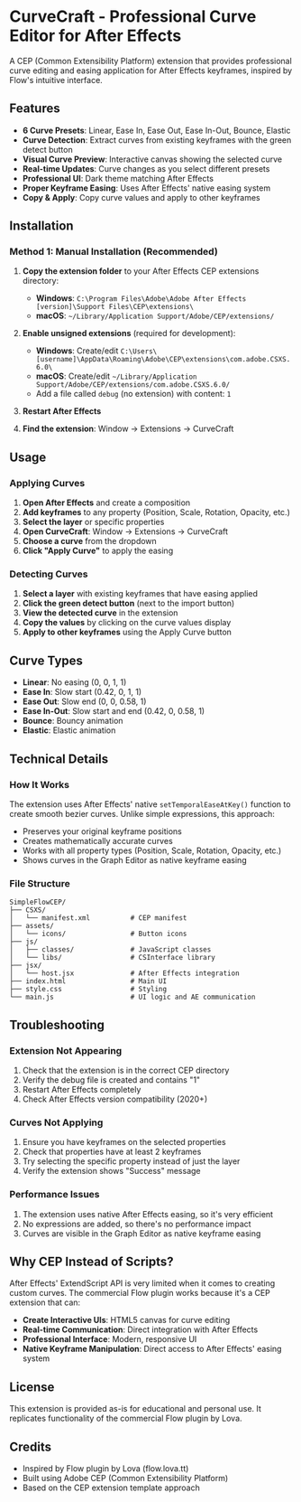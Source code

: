 # CurveCraft - Professional Curve Editor for After Effects

A CEP (Common Extensibility Platform) extension that provides professional curve editing and easing application for After Effects keyframes, inspired by Flow's intuitive interface.

## Features

- **6 Curve Presets**: Linear, Ease In, Ease Out, Ease In-Out, Bounce, Elastic
- **Curve Detection**: Extract curves from existing keyframes with the green detect button
- **Visual Curve Preview**: Interactive canvas showing the selected curve
- **Real-time Updates**: Curve changes as you select different presets
- **Professional UI**: Dark theme matching After Effects
- **Proper Keyframe Easing**: Uses After Effects' native easing system
- **Copy & Apply**: Copy curve values and apply to other keyframes

## Installation

### Method 1: Manual Installation (Recommended)

1. **Copy the extension folder** to your After Effects CEP extensions directory:
   - **Windows**: `C:\Program Files\Adobe\Adobe After Effects [version]\Support Files\CEP\extensions\`
   - **macOS**: `~/Library/Application Support/Adobe/CEP/extensions/`

2. **Enable unsigned extensions** (required for development):
   - **Windows**: Create/edit `C:\Users\[username]\AppData\Roaming\Adobe\CEP\extensions\com.adobe.CSXS.6.0\`
   - **macOS**: Create/edit `~/Library/Application Support/Adobe/CEP/extensions/com.adobe.CSXS.6.0/`
   - Add a file called `debug` (no extension) with content: `1`

3. **Restart After Effects**

4. **Find the extension**: Window → Extensions → CurveCraft

## Usage

### Applying Curves
1. **Open After Effects** and create a composition
2. **Add keyframes** to any property (Position, Scale, Rotation, Opacity, etc.)
3. **Select the layer** or specific properties
4. **Open CurveCraft**: Window → Extensions → CurveCraft
5. **Choose a curve** from the dropdown
6. **Click "Apply Curve"** to apply the easing

### Detecting Curves
1. **Select a layer** with existing keyframes that have easing applied
2. **Click the green detect button** (next to the import button)
3. **View the detected curve** in the extension
4. **Copy the values** by clicking on the curve values display
5. **Apply to other keyframes** using the Apply Curve button

## Curve Types

- **Linear**: No easing (0, 0, 1, 1)
- **Ease In**: Slow start (0.42, 0, 1, 1)
- **Ease Out**: Slow end (0, 0, 0.58, 1)
- **Ease In-Out**: Slow start and end (0.42, 0, 0.58, 1)
- **Bounce**: Bouncy animation
- **Elastic**: Elastic animation

## Technical Details

### How It Works
The extension uses After Effects' native `setTemporalEaseAtKey()` function to create smooth bezier curves. Unlike simple expressions, this approach:
- Preserves your original keyframe positions
- Creates mathematically accurate curves
- Works with all property types (Position, Scale, Rotation, Opacity, etc.)
- Shows curves in the Graph Editor as native keyframe easing

### File Structure
```
SimpleFlowCEP/
├── CSXS/
│   └── manifest.xml          # CEP manifest
├── assets/
│   └── icons/                # Button icons
├── js/
│   ├── classes/              # JavaScript classes
│   └── libs/                 # CSInterface library
├── jsx/
│   └── host.jsx              # After Effects integration
├── index.html                # Main UI
├── style.css                 # Styling
└── main.js                   # UI logic and AE communication
```

## Troubleshooting

### Extension Not Appearing
1. Check that the extension is in the correct CEP directory
2. Verify the debug file is created and contains "1"
3. Restart After Effects completely
4. Check After Effects version compatibility (2020+)

### Curves Not Applying
1. Ensure you have keyframes on the selected properties
2. Check that properties have at least 2 keyframes
3. Try selecting the specific property instead of just the layer
4. Verify the extension shows "Success" message

### Performance Issues
1. The extension uses native After Effects easing, so it's very efficient
2. No expressions are added, so there's no performance impact
3. Curves are visible in the Graph Editor as native keyframe easing

## Why CEP Instead of Scripts?

After Effects' ExtendScript API is very limited when it comes to creating custom curves. The commercial Flow plugin works because it's a CEP extension that can:

- **Create Interactive UIs**: HTML5 canvas for curve editing
- **Real-time Communication**: Direct integration with After Effects
- **Professional Interface**: Modern, responsive UI
- **Native Keyframe Manipulation**: Direct access to After Effects' easing system

## License

This extension is provided as-is for educational and personal use. It replicates functionality of the commercial Flow plugin by Lova.

## Credits

- Inspired by Flow plugin by Lova (flow.lova.tt)
- Built using Adobe CEP (Common Extensibility Platform)
- Based on the CEP extension template approach